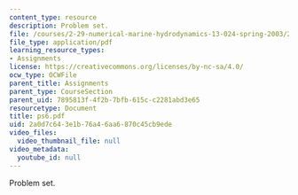 ```yaml
---
content_type: resource
description: Problem set.
file: /courses/2-29-numerical-marine-hydrodynamics-13-024-spring-2003/2a0d7c643e1b76a46aa6870c45cb9ede_ps6.pdf
file_type: application/pdf
learning_resource_types:
- Assignments
license: https://creativecommons.org/licenses/by-nc-sa/4.0/
ocw_type: OCWFile
parent_title: Assignments
parent_type: CourseSection
parent_uid: 7895813f-4f2b-7bfb-615c-c2281abd3e65
resourcetype: Document
title: ps6.pdf
uid: 2a0d7c64-3e1b-76a4-6aa6-870c45cb9ede
video_files:
  video_thumbnail_file: null
video_metadata:
  youtube_id: null
---
```

Problem set.